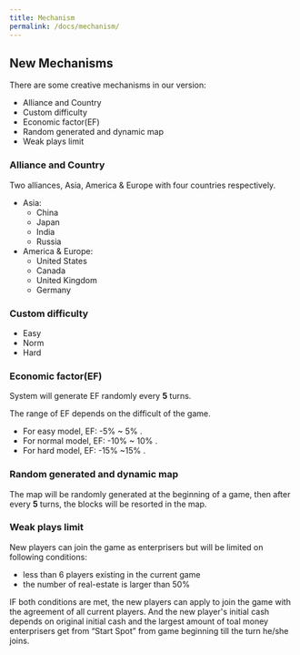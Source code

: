 ```yaml
---
title: Mechanism
permalink: /docs/mechanism/
---
```


## New Mechanisms

There are some creative mechanisms in our version:

- Alliance and Country
- Custom difficulty
- Economic factor(EF)
- Random generated and dynamic map
- Weak plays limit

### Alliance and Country

Two alliances, Asia, America & Europe with four countries respectively.

- Asia: 
	+ China
	+ Japan
	+ India
	+ Russia
- America & Europe: 
	+ United States
	+ Canada
	+ United Kingdom 
	+ Germany

### Custom difficulty

- Easy
- Norm
- Hard

### Economic factor(EF)

System will generate EF randomly every **5** turns.


The range of EF depends on the difficult of the game.  

- For easy model, EF: -5% ~ 5% . 
- For normal model, EF: -10% ~ 10% . 
- For hard model, EF: -15% ~15% .

### Random generated and dynamic map

The map will be randomly generated at the beginning of a game, then after every **5** turns, the blocks will be resorted in the map.

### Weak plays limit

New players can join the game as enterprisers but will be limited on following conditions:

- less than 6 players existing in the current game
- the number of real-estate is larger than 50%

IF both conditions are met, the new players can apply to join the game with the agreement of all current players. And the new player's initial cash depends on original initial cash and the largest amount of toal money enterprisers get from “Start Spot” from game beginning till the turn he/she joins. 

